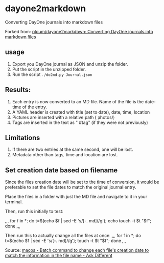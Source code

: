 # dayone2markdown
Converting DayOne journals into markdown files

Forked from: [ploum/dayone2markdown: Converting DayOne journals into markdown files](https://github.com/ploum/dayone2markdown)

## usage

1. Export you DayOne journal as JSON and unzip the folder.
2. Put the script in the unzipped folder.
3. Run the script `./do2md.py Journal.json`

## Results:

1. Each entry is now converted to an MD file. Name of the file is the date-time of the entry.
2. A YAML header is created with title (set to date), date, time, location
3. Pictures are inserted with a relative path ( photos/)
4. Tags are inserted in the text as " #tag" (if they were not previously)

## Limitations

1. If there are two entries at the same second, one will be lost.
2. Metadata other than tags, time and location are lost.

## Set creation date based on filename

Since the files creation date will be set to the time of conversion, it would be preferable to set the file dates to match the original journal entry.

Place the files in a folder with just the MD file and navigate to it in your terminal. 

Then, run this initially to test: 

,,,
for f in *; do t=$(echo $f | sed -E 's/[-. md]//g'); echo touch -t $t "$f"; done
,,,

Then run this to actually change all the files at once:
,,,
for f in *; do t=$(echo $f | sed -E 's/[-. md]//g'); touch -t $t "$f"; done
,,,

Source: [macos - Batch command to change each file's creation date to match the information in the file name - Ask Different](https://apple.stackexchange.com/questions/245373/batch-command-to-change-each-files-creation-date-to-match-the-information-in-th)